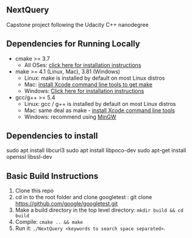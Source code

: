 ## NextQuery

Capstone project following the Udacity C++ nanodegree

## Dependencies for Running Locally
* cmake >= 3.7
  * All OSes: [click here for installation instructions](https://cmake.org/install/)
* make >= 4.1 (Linux, Mac), 3.81 (Windows)
  * Linux: make is installed by default on most Linux distros
  * Mac: [install Xcode command line tools to get make](https://developer.apple.com/xcode/features/)
  * Windows: [Click here for installation instructions](http://gnuwin32.sourceforge.net/packages/make.htm)
* gcc/g++ >= 5.4
  * Linux: gcc / g++ is installed by default on most Linux distros
  * Mac: same deal as make - [install Xcode command line tools](https://developer.apple.com/xcode/features/)
  * Windows: recommend using [MinGW](http://www.mingw.org/)

## Dependencies to install

sudo apt install libcurl3
sudo apt install libpoco-dev
sudo apt-get install openssl libssl-dev

## Basic Build Instructions

1. Clone this repo
2. cd in to the root folder and clone googletest : 
    git clone https://github.com/google/googletest.git
3. Make a build directory in the top level directory: `mkdir build && cd build`
4. Compile: `cmake .. && make`
5. Run it: `./NextQuery <keywords to search space separated>`.


